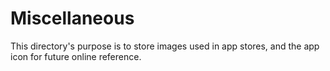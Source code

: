 # Miscellaneous

This directory's purpose is to store images used in app stores, and the app icon for future online reference.